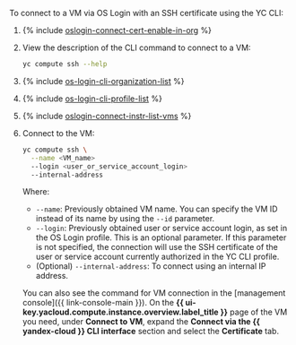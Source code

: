 To connect to a VM via OS Login with an SSH certificate using the YC CLI:

1. {% include [oslogin-connect-cert-enable-in-org](../../_includes/compute/oslogin-connect-cert-enable-in-org.md) %}
1. View the description of the CLI command to connect to a VM:

    ```bash
    yc compute ssh --help
    ```
1. {% include [os-login-cli-organization-list](../../_includes/organization/os-login-cli-organization-list.md) %}
1. {% include [os-login-cli-profile-list](../../_includes/organization/os-login-cli-profile-list.md) %}
1. {% include [oslogin-connect-instr-list-vms](../../_includes/compute/oslogin-connect-instr-list-vms.md) %}
1. Connect to the VM:

    ```bash
    yc compute ssh \
      --name <VM_name>
      --login <user_or_service_account_login>
      --internal-address
    ```

    Where:
    * `--name`: Previously obtained VM name. You can specify the VM ID instead of its name by using the `--id` parameter.
    * `--login`: Previously obtained user or service account login, as set in the OS Login profile. This is an optional parameter. If this parameter is not specified, the connection will use the SSH certificate of the user or service account currently authorized in the YC CLI profile.
    * (Optional) `--internal-address`: To connect using an internal IP address.

    You can also see the command for VM connection in the [management console]({{ link-console-main }}). On the **{{ ui-key.yacloud.compute.instance.overview.label_title }}** page of the VM you need, under **Connect to VM**, expand the **Connect via the {{ yandex-cloud }} CLI interface** section and select the **Certificate** tab.